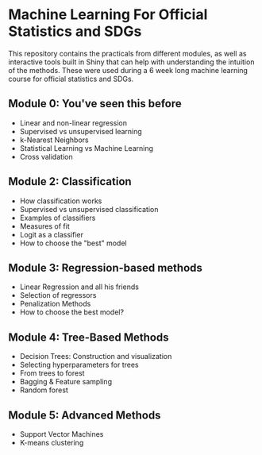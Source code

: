 # Machine Learning For Official Statistics and SDGs

This repository contains the practicals from different modules, as well as interactive tools built in Shiny that can help with understanding the intuition of the methods. These were used during a 6 week long machine learning course for official statistics and SDGs. 

## Module 0: You've seen this before

- Linear and non-linear regression
- Supervised vs unsupervised learning
- k-Nearest Neighbors
- Statistical Learning vs Machine Learning
- Cross validation

## Module 2: Classification

- How classification works
- Supervised vs unsupervised classification
- Examples of classifiers
- Measures of fit
- Logit as a classifier
- How to choose the "best" model

## Module 3: Regression-based methods

- Linear Regression and all his friends
- Selection of regressors
- Penalization Methods
- How to choose the best model?

## Module 4: Tree-Based Methods

- Decision Trees: Construction and visualization
- Selecting hyperparameters for trees
- From trees to forest
- Bagging & Feature sampling
- Random forest 

## Module 5: Advanced Methods

- Support Vector Machines
- K-means clustering
